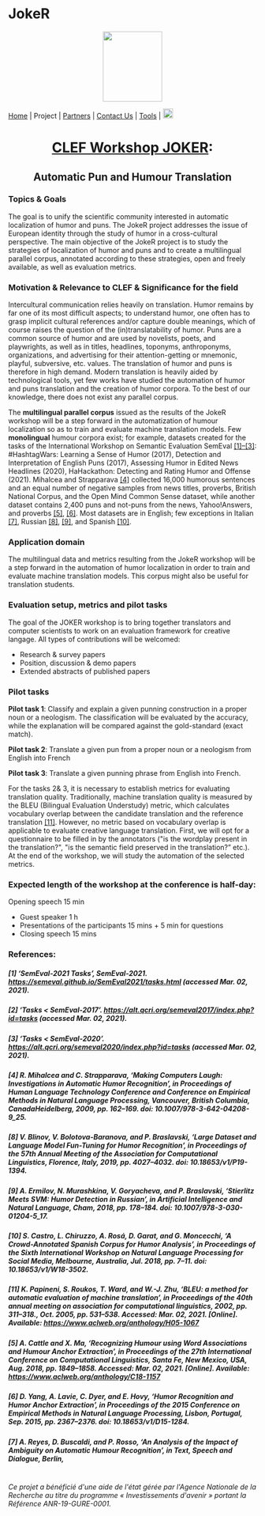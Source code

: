 # JokeR
  <p align="center">
  <img src="Joker.png" width="120" height="142">
  </p>

[Home](index) | Project | [Partners](partners) | [Contact Us](contact) | [Tools](tools) | [<img src="drapeau FR.png" width="20">](https://motsmachines.github.io/joker/FR/projet)
<br>
  <h1 align="center"><a href="https://motsmachines.github.io/joker/EN">CLEF Workshop JOKER</a>:</h1>
  <h2 align="center">Automatic Pun and Humour Translation</h2>

  ### Topics & Goals ###
  
  The goal is to unify the scientific community interested in automatic localization of humor and puns.  The JokeR project addresses the issue of European identity through the study of humor in a cross-cultural perspective. The main objective of the JokeR project is to study the strategies of localization of humor and puns and to create a multilingual parallel corpus, annotated according to these strategies, open and freely available, as well as evaluation metrics.

  ### Motivation & Relevance to CLEF & Significance for the field ###

  Intercultural communication relies heavily on translation. Humor remains by far one of its most difficult aspects; to understand humor, one often has to grasp implicit cultural references and/or capture double meanings, which of course raises the question of the (in)translatability of humor. Puns are a common source of humor and are used by novelists, poets, and playwrights, as well as in titles, headlines, toponyms, anthroponyms, organizations, and advertising for their attention-getting or mnemonic, playful, subversive, etc. values. The translation of humor and puns is therefore in high demand. Modern translation is heavily aided by technological tools, yet few works have studied the automation of humor and puns translation and the creation of humor corpora. To the best of our knowledge, there does not exist any parallel corpus.

  The **multilingual parallel corpus** issued as the results of the JokeR workshop will be a step forward in the automatization of humour localization so as to train and evaluate machine translation models. Few **monolingual** humour corpora exist; for example, datasets created for the tasks of the International Workshop on Semantic Evaluation SemEval <a href="#note1">[1]–[3]</a>: #HashtagWars: Learning a Sense of Humor (2017), Detection and Interpretation of English Puns (2017), Assessing Humor in Edited News Headlines (2020), HaHackathon: Detecting and Rating Humor and Offense (2021). Mihalcea and Strapparava <a href="#note1">[4]</a> collected 16,000 humorous sentences and an equal number of negative samples from news titles, proverbs, British National Corpus, and the Open Mind Common Sense dataset, while another dataset contains 2,400 puns and not-puns from the news, Yahoo!Answers, and proverbs <a href="#note1">[5]</a>, <a href="#note2">[6]</a>. Most datasets are in English; few exceptions in Italian <a href="#note2">[7]</a>, Russian <a href="#note2">[8]</a>, <a href="#note2">[9]</a>, and Spanish <a href="#note2">[10]</a>.

  ### Application domain ###

  The multilingual data and metrics resulting from the JokeR workshop will be a step forward in the automation of humor localization in order to train and evaluate machine translation models. This corpus might also be useful for translation students. 

  ### Evaluation setup, metrics and pilot tasks ###

  The goal of the JOKER workshop is to bring together translators and computer scientists to work on an evaluation framework for creative langage. All types of contributions will be welcomed:
  - Research & survey papers
  - Position, discussion & demo papers
  - Extended abstracts of published papers

  ### Pilot tasks

**Pilot task 1**: Classify and explain a given punning construction in a proper noun or a neologism. The classification will be evaluated by the accuracy, while the explanation will be compared against the gold-standard (exact match).

**Pilot task 2**: Translate a given pun from a proper noun or a neologism from English into French

**Pilot task 3**: Translate a given punning phrase from English into French. 

For the tasks 2& 3, it is necessary to establish metrics for evaluating translation quality. Traditionally, machine translation quality is measured by the BLEU (Bilingual Evaluation Understudy) metric, which calculates vocabulary overlap between the candidate translation and the reference translation <a href="#note11">[11]</a>. However, no metric based on vocabulary overlap is applicable to evaluate creative language translation. First, we will opt for a questionnaire to be filled in by the annotators ("is the wordplay present in the translation?", "is the semantic field preserved in the translation?” etc.). At the end of the workshop, we will study the automation of the selected metrics. 

### Expected length of the workshop at the conference is half-day:

Opening speech 15 min
  - Guest speaker 1 h
  - Presentations of the participants 15 mins + 5 min for questions
  - Closing speech 15 mins

  ### References:
  
##### [1]	‘SemEval-2021 Tasks’, SemEval-2021. https://semeval.github.io/SemEval2021/tasks.html (accessed Mar. 02, 2021).
##### [2]	‘Tasks < SemEval-2017’. https://alt.qcri.org/semeval2017/index.php?id=tasks (accessed Mar. 02, 2021).
##### [3]	‘Tasks < SemEval-2020’. https://alt.qcri.org/semeval2020/index.php?id=tasks (accessed Mar. 02, 2021).
##### [4]	R. Mihalcea and C. Strapparava, ‘Making Computers Laugh: Investigations in Automatic Humor Recognition’, in Proceedings of Human Language Technology Conference and Conference on Empirical Methods in Natural Language Processing, Vancouver, British Columbia, CanadaHeidelberg, 2009, pp. 162–169. doi: 10.1007/978-3-642-04208-9_25.
##### [8]	V. Blinov, V. Bolotova-Baranova, and P. Braslavski, ‘Large Dataset and Language Model Fun-Tuning for Humor Recognition’, in Proceedings of the 57th Annual Meeting of the Association for Computational Linguistics, Florence, Italy, 2019, pp. 4027–4032. doi: 10.18653/v1/P19-1394.
##### [9]	A. Ermilov, N. Murashkina, V. Goryacheva, and P. Braslavski, ‘Stierlitz Meets SVM: Humor Detection in Russian’, in Artificial Intelligence and Natural Language, Cham, 2018, pp. 178–184. doi: 10.1007/978-3-030-01204-5_17.
##### [10]	S. Castro, L. Chiruzzo, A. Rosá, D. Garat, and G. Moncecchi, ‘A Crowd-Annotated Spanish Corpus for Humor Analysis’, in Proceedings of the Sixth International Workshop on Natural Language Processing for Social Media, Melbourne, Australia, Jul. 2018, pp. 7–11. doi: 10.18653/v1/W18-3502.
##### [11]	K. Papineni, S. Roukos, T. Ward, and W.-J. Zhu, ‘BLEU: a method for automatic evaluation of machine translation’, in Proceedings of the 40th annual meeting on association for computational linguistics, 2002, pp. 311–318., Oct. 2005, pp. 531–538. Accessed: Mar. 02, 2021. [Online]. Available: https://www.aclweb.org/anthology/H05-1067
##### [5]	A. Cattle and X. Ma, ‘Recognizing Humour using Word Associations and Humour Anchor Extraction’, in Proceedings of the 27th International Conference on Computational Linguistics, Santa Fe, New Mexico, USA, Aug. 2018, pp. 1849–1858. Accessed: Mar. 02, 2021. [Online]. Available: https://www.aclweb.org/anthology/C18-1157
##### [6]	D. Yang, A. Lavie, C. Dyer, and E. Hovy, ‘Humor Recognition and Humor Anchor Extraction’, in Proceedings of the 2015 Conference on Empirical Methods in Natural Language Processing, Lisbon, Portugal, Sep. 2015, pp. 2367–2376. doi: 10.18653/v1/D15-1284.
##### [7]	A. Reyes, D. Buscaldi, and P. Rosso, ‘An Analysis of the Impact of Ambiguity on Automatic Humour Recognition’, in Text, Speech and Dialogue, Berlin, 


<br>*Ce projet a bénéficié d'une aide de l'état gérée par l'Agence Nationale de la Recherche au titre du programme « Investissements d'avenir » portant la Référence ANR-19-GURE-0001.*
